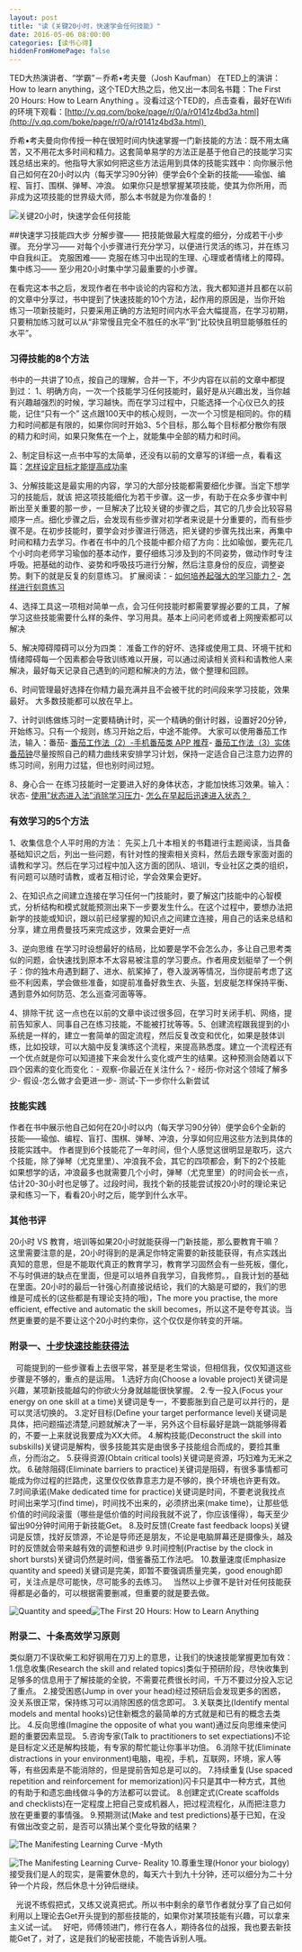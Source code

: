 ```yaml
---
layout: post
title: "读《关键20小时，快速学会任何技能》"
date: 2016-05-06 08:00:00
categories: [读书心得]
hiddenFromHomePage: false
---
```

TED大热演讲者、“学霸”－乔希•考夫曼（Josh Kaufman） 在TED上的演讲：How to learn anything，这个TED大热之后，他又出一本同名书籍：The First 20 Hours: How to Learn Anything 。没看过这个TED的，点击查看，最好在Wifi的环境下观看：[http://v.qq.com/boke/page/r/0/a/r0141z4bd3a.html](http://v.qq.com/boke/page/r/0/a/r0141z4bd3a.html) 

乔希•考夫曼向你传授一种在很短时间内快速掌握一门新技能的方法：既不用太痛苦，又不用花太多时间和精力。这套简单易学的方法正是基于他自己的技能学习实践总结出来的。他指导大家如何把这些方法运用到具体的技能实践中：向你展示他自己如何在20小时以内（每天学习90分钟）便学会6个全新的技能——瑜伽、编程、盲打、围棋、弹琴、冲浪。
如果你只是想掌握某项技能，使其为你所用，而非成为这项技能的世界级大师，那么本书就是为你准备的！

![关键20小时，快速学会任何技能](http://upload-images.jianshu.io/upload_images/1647554-b3b6e9918eb7b3bc.png?imageMogr2/auto-orient/strip%7CimageView2/2/w/1240)

##快速学习技能四大步
分解步骤—— 把技能做最大程度的细分，分成若干小步骤。
充分学习—— 对每个小步骤进行充分学习，以便进行灵活的练习，并在练习中自我纠正。
克服困难—— 克服在练习中出现的生理、心理或者情绪上的障碍。
集中练习—— 至少用20小时集中学习最重要的小步骤。

在看完这本书之后，发现作者在书中谈论的内容和方法，我大都知道并且都在以前的文章中分享过，书中提到了快速技能的10个方法，起作用的原因是，当你开始练习一项新技能时，只要采用正确的方法短时间内水平会大幅提高，在学习初期，只要稍加练习就可以从“非常慢且完全不胜任的水平”到“比较快且明显能够胜任的水平”。

### 习得技能的8个方法 ###
书中的一共讲了10点，按自己的理解，合并一下，不少内容在以前的文章中都提到过：
1、明确方向，一次一个技能学习任何技能时，最好是从兴趣出发，当你越有兴趣越强烈的时候，学习越快。而在学习过程中，只能选择一个心仪已久的技能，记住“只有一个” 这点跟100天中的核心规则，一次一个习惯是相同的。你的精力和时间都是有限的，如果你同时开始3、5个目标，那么每个目标都分散你有限的精力和时间，如果只聚焦在一个上，就能集中全部的精力和时间。

2、制定目标这一点书中写的太简单，还没有以前的文章写的详细一点，看看这篇：[怎样设定目标才能提高成功率](http://mp.weixin.qq.com/s?__biz=MjM5NjA3OTM0MA==&mid=400880056&idx=1&sn=1b37294ac36b6c48a19249b950622f42&scene=21#wechat_redirect)

3、分解技能这是最实用的内容，学习的大部分技能都需要细化步骤。当定下想学习的技能后，就该 把这项技能细化为若干步骤。这一步，有助于在众多步骤中判断出至关重要的那一步，一旦解决了比较关键的步骤之后，其它的几步会比较容易顺序一点。细化步骤之后，会发现有些步骤对初学者来说是十分重要的，而有些步骤不是。在初步技能时，要学会对步骤进行筛选，把关键的步骤先找出来，再集中时间和精力去学习。作者在书中的几个技能中都介绍了方向：比如瑜伽，要先花几个小时向老师学习瑜伽的基本动作，要仔细练习涉及到的不同姿势，做动作时专注呼吸。把基础的动作、姿势和呼吸技巧进行分解，然后注意身份的反应，调整姿势。剩下的就是反复的刻意练习。
扩展阅读：- [如何培养起强大的学习能力？](http://mp.weixin.qq.com/s?__biz=MjM5NjA3OTM0MA==&mid=200736742&idx=1&sn=a766a0525296d5956c50bb7cd6b1f4e2&scene=21#wechat_redirect)- [怎样进行刻意练习](http://mp.weixin.qq.com/s?__biz=MjM5NjA3OTM0MA==&mid=200300490&idx=1&sn=c42d26ea8191e65fb1f5fb033261aba7&scene=21#wechat_redirect)

4、选择工具这一项相对简单一点，会习任何技能时都需要掌握必要的工具，了解学习这些技能需要什么样的条件、学习用具。基本上问问老师或者上网搜索都可以解决

5、解决障碍障碍可以分为四类： 准备工作的好坏、选择或使用工具、环境干扰和情绪障碍每一个因素都会导致训练难以开展，可以通过阅读相关资料和请教他人来解决，最好每天记录自己遇到的问题和解决的方法，做个整理和回顾。

6、时间管理最好选择在你精力最充满并且不会被干扰的时间段来学习技能，效果最好。 大多数技能都可以放在早上。

7、计时训练做练习时一定要精确计时，买一个精确的倒计时器，设置好20分钟，开始练习。只有一个规则，练习开始之后，中途不能停。 大家可以使用番茄工作法，输入：番茄- [番茄工作法（2）-手机番茄类 APP 推荐](http://mp.weixin.qq.com/s?__biz=MjM5NjA3OTM0MA==&mid=202075992&idx=1&sn=52d554f6ff54211247e1bb1f33f86d5d&scene=21#wechat_redirect)- [番茄工作法（3）实体番茄钟](http://mp.weixin.qq.com/s?__biz=MjM5NjA3OTM0MA==&mid=202774124&idx=1&sn=2480d3868c27832a73e441d81002c264&scene=21#wechat_redirect)尽量按照自己的精力曲线来安排学习计划，保持一定适合自己注意力边界的练习时间，别用力过猛，但也别时间过短。

8、身心合一
在练习技能时一定要进入好的身体状态，才能加快练习效果。输入：状态- [使用”状态进入法”消除学习压力](http://mp.weixin.qq.com/mp/appmsg/show?__biz=MjM5NjA3OTM0MA==&appmsgid=100424266&itemidx=1&sign=276ae3adae151ee3b4f76795a0a67780#wechat_redirect)- [怎么在早起后迅速进入状态？ ](http://mp.weixin.qq.com/mp/appmsg/show?__biz=MjM5NjA3OTM0MA==&appmsgid=10000174&itemidx=1#wechat_redirect)

### 有效学习的5个方法 ###
1、收集信息个人平时用的方法：
先买上几十本相关的书籍进行主题阅读，当具备基础知识之后，列出一些问题，有针对性的搜索相关资料，然后去跟专家面对面的请教和学习。然后在学习过程中加入这方面的团队、培训，专业社区之类的组织，有问题可以随时请教，或者互相讨论，学会效果会更好。

2、在知识点之间建立连接在学习任何一门技能时，要了解这门技能中的心智模式，分析结构和模式就能预测出来下一步要发生什么。在这个过程中，要想办法把新学的技能或知识，跟以前已经掌握的知识点之间建立连接，用自己的话来总结和分享，建立用费曼技巧来完成这步，效果会更好一点

3、逆向思维
在学习时设想最好的结局，比如要是学不会怎么办，多让自己思考类似的问题，会快速找到原本不太容易被注意的学习要点。作者用皮划艇举了一个例子：你的独木舟遇到翻了、进水、航桨掉了，卷入漩涡等情况，当你提前考虑了这些不利因素，学会做些准备，如提前准备好救生衣、头盔，划皮艇怎样保持平衡、遇到意外如何防范、怎么巡查河面等等。

4、排除干扰
这一点也在以前的文章中谈过很多回，在学习时关闭手机、网络，提前告知家人、同事自己在练习技能，不能被打扰等等。5、创建流程跟我提到的小系统是一样的，建立一套简单的固定流程，然后反复改变和优化，如果是肢体训练，比如投球，可以大脑中反复演练这个流程，来提高熟悉度。建立一个流程还有一个优点就是你可以知道接下来会发什么变化或产生的结果。这种预测会随着以下四个因素的变化而变化：- 观察-你最近在关注什么？- 经历-你对这个领域了解多少- 假设-怎么做才会更进一步- 测试-下一步你什么新尝试

### 技能实践 ###
作者在书中展示他自己如何在20小时以内（每天学习90分钟）便学会6个全新的技能——瑜伽、编程、盲打、围棋、弹琴、冲浪，分享如何应用这些方法到具体的技能实践中。 作者提到6个技能花了一年时间，但个人感觉这很明显是取巧，这六个技能，除了弹琴（尤克里里）、冲浪我不会，其它的四项都会，剩下的2个技能如果想学的话，冲浪最多也就需要几个小时，弹琴（尤克里里）的时间会长一点，估计20-30小时也足够了。过段时间，我找个新的技能尝试按20小时的理论来记录和练习一下，看看20小时之后，能学到什么水平。

### 其他书评  
20小时 VS 教育，培训等如果20小时就能获得一门新技能，那么要教育干嘛？   
这里需要注意的是，20小时得到的是满足你特定需要的新技能获得，有点实践出真知的意思，但是不能取代真正的教育学习，教育学习固然会有一些死板，僵化，不与时俱进的缺点在里面，但是可以培养自我学习，自我修剪。，自我计划的基础在里面。20小时的最后一针强心剂直接说结论，我们的大脑是可塑的，我们的思维是可成长的(这些都是有理论支持的哦)，The more you practise, the more efficient, effective and automatic the skill becomes，所以这不是夸夸其谈。当然更重要的是不要让这个20小时约束你，这个仅仅是你转变的开端。  


### 附录一、[十步快速技能获得法](https://book.douban.com/review/7686245/) ###
   可能提到的一些步骤看上去很平常，甚至是老生常谈，但相信我，仅仅知道这些步骤是不够的，重点的是运用。
1.选好方向(Choose a lovable project)关键词是兴趣，某项新技能越勾的你欲火分身就越能很快掌握。
2.专一投入(Focus your energy on one skill at a time)关键词是专一，不要膨胀到自己是可以并行的，是可以灵活切换的。
3.定好目标(Define your target performance level)关键词是具体，把问题描述清楚,问题就解决了一半，另外这个目标最好是跳一跳能够得着的，不要一上来就说我要成为XX大师。
4.解构技能(Deconstruct the skill into subskills)关键词是解构，很多技能其实是由很多子技能组合而成的，要捡其重点，分而治之。
5.获得资源(Obtain critical tools)关键词是资源，巧妇难为无米之炊。
6.破除阻碍(Eliminate barriers to practice)关键词是阻碍，有很多事情都可能成为你过程的拦路虎，这里仅仅依靠意志力是不够的，换个环境也许更有效。
7.时间承诺(Make dedicated time for practice)关键词是时间，不要老说我找点时间出来学习(find time)，时间找不出来的，必须挤出来(make time)，让那些低价值的时间段滚蛋（哪些是低价值的时间段我就不说了，你应该懂得），每天至少留出90分钟时间用于新技能Get。
8.及时反馈(Create fast feedback loops)关键词是反馈，找好反馈源，不论是导师还是朋友，不论是电脑屏幕还是摄像头，越及时的反馈就会带来越有效的调整和进步
9.时间控制(Practise by the clock in short bursts)关键词仍然是时间，借鉴番茄工作法吧。
10.数量速度(Emphasize quantity and speed)关键词是完美，即暂不要强调质量完美，good enough即可，关注点是尽可能快，尽可能多的去练习。   当然以上步骤不是针对任何技能获得都是必备的，可以根据需要删减，但重要的就是要去做。

![ Quantity and speed](http://upload-images.jianshu.io/upload_images/1647554-c4055aab3d380226.png?imageMogr2/auto-orient/strip%7CimageView2/2/w/1240)![The First 20 Hours: How to Learn Anything](http://upload-images.jianshu.io/upload_images/1647554-df681684555709c9.png?imageMogr2/auto-orient/strip%7CimageView2/2/w/1240)

### 附录二、十条高效学习原则 ###
类似磨刀不误砍柴工和好钢用在刀刃上的意思，让我们的快速技能掌握更加有效：
1.信息收集(Research the skill and related topics)类似于预研阶段，尽快收集到足够多的信息用于了解技能的全貌，不需要花费很长时间，千万不要过分投入忘记了重点。
2.接受困惑(Jump in over your head)经过预研后会发现更多的困惑，没关系很正常，保持练习可以消除困惑的信念即可。
3.关联类比(Identify mental models and mental hooks)记住新概念的最简单的方式就是和已有的概念去类比。
4.反向思维(Imagine the opposite of what you want)通过反向思维来使问题的重要因素显现。
5.咨询专家(Talk to practitioners to set expectiations)不论是目标定义还是解构技能，有专家的帮忙能让你事半功倍。
6.消除干扰(Eliminate distractions in your environment)电脑，电视，手机，互联网，环境，家人等等，有些因素是不能消除的，但是提前告知总是可以的。
7.持续重复(Use spaced repetition and reinforcement for memorization)闪卡只是其中一种方式，其他的有助于和遗忘曲线做斗争的方法都可以尝试。
8.创建定式(Create scaffolds and checklists)在一定程度上把自己变成机器人，把过程流程化，从而把注意力放在更重要的事情强。
9.预期测试(Make and test predictions)基于已知，在没有做出改变之前，是否可以猜出某个变化导致的结果？

![The Manifesting Learning Curve -Myth](http://upload-images.jianshu.io/upload_images/1647554-cde740e50ba66767.png?imageMogr2/auto-orient/strip%7CimageView2/2/w/1240)

![The Manifesting Learning Curve- Reality](http://upload-images.jianshu.io/upload_images/1647554-21c039b7618dbf68.png?imageMogr2/auto-orient/strip%7CimageView2/2/w/1240)
10.尊重生理(Honor your biology)接受我们是人的现实，是需要休息的，每天六十到九十分钟，还可以细分为二十分钟一个片段，然后休息十分钟后继续。

   光说不练假把式，又练又说真把式。所以书中剩余的章节作者就分享了自己如何利用以上理论去Get开头提到的那些技能的，如果你对某项技能有兴趣，可以拿来主义试一试。   好吧，师傅领进门，修行在各人，期待各位的战报，我也要去新技能Get了，对了，这是我们的秘密技能，不能告诉别人哦。
